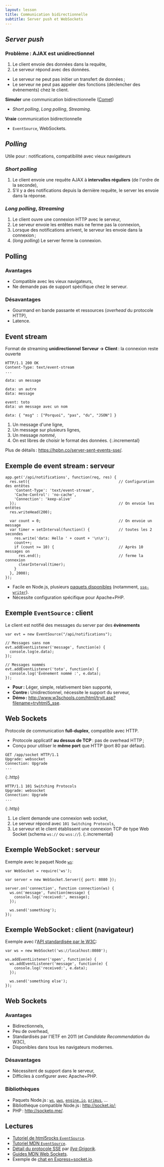 ```yaml
---
layout: lesson
title: Communication bidirectionnelle
subtitle: Server push et WebSockets
---
```


<section>

## *Server push*

### Problème : AJAX est **unidirectionnel**

1. Le client envoie des données dans la requête,
2. Le serveur répond avec des données.

- Le serveur ne peut pas initier un transfert de données ;
- Le serveur ne peut pas appeler des fonctions (déclencher des
  évènements) chez le client.

**Simuler** une communication bidirectionnelle
  ([Comet](http://en.wikipedia.org/wiki/Comet_%28programming%29))

- *Short polling*, *Long polling*, *Streaming*.

**Vraie** communication bidirectionnelle

- `EventSource`, WebSockets.

</section>
<section>

## *Polling*

Utile pour : notifications, compatibilité avec vieux navigateurs

### *Short polling*

1. Le client envoie une requête AJAX à **intervalles réguliers** (de
   l'ordre de la seconde),
2. S'il y a des notifications depuis la dernière requête, le server
   les envoie dans la réponse.

### *Long polling*, *Streaming*

1. Le client ouvre une connexion HTTP avec le serveur,
2. Le serveur envoie les entêtes mais ne ferme pas la connexion,
3. Lorsque des notifications arrivent, le serveur les envoie dans la
   connexion ;
4. (*long polling*) Le server ferme la connexion.

</section>
<section>

## Polling

### Avantages

- Compatible avec les vieux navigateurs,
- Ne demande pas de support spécifique chez le serveur.

### Désavantages

- Gourmand en bande passante et ressources (*overhead* du protocole
  HTTP),
- Latence.

</section>
<section class="compact">

## Event stream

Format de streaming **unidirectionnel Serveur → Client** : la connexion
reste ouverte

<pre class="http"><code>HTTP/1.1 200 OK
Content-Type: text/event-stream
...

<span id="evt-1">data: un message</span>

<div id="evt-2">data: un autre
data: message
</div>
<div id="evt-3">event: toto
data: un message avec un nom
</div>
<span id="evt-4">data: { "msg" : ["Porquoi", "pas", "du", "JSON"] }</span>
</code></pre>

<style>
html[data-incremental="1"] #evt-1,
html[data-incremental="2"] #evt-2,
html[data-incremental="3"] #evt-3,
html[data-incremental="4"] #evt-4
{ outline: solid thick red }
</style>

1. Un message d'une ligne,
2. Un message sur plusieurs lignes,
3. Un message *nommé*,
4. On est libres de choisir le format des données.
{:.incremental}

Plus de détails : <https://hpbn.co/server-sent-events-sse/>.

</section>
<section class="compact">

## Exemple de event stream : serveur

~~~
app.get('/api/notifications', function(req, res) {
  res.set({                                        // Configuration des entêtes
    'Content-Type': 'text/event-stream',
    'Cache-Control': 'no-cache',
    'Connection': 'keep-alive'
  });                                              // On envoie les entêtes
  res.writeHead(200);
  
  var count = 0;                                   // On envoie un message
  var timer = setInterval(function() {             // toutes les 2 secondes
    res.write('data: Hello ' + count + '\n\n');
    count++;
    if (count >= 10) {                             // Après 10 messages on
	  res.end();                                   // ferme la connexion
	  clearInterval(timer);
	}
  }, 2000);
});
~~~

- Facile en Node.js, plusieurs
  [paquets disponibles](https://www.npmjs.com/browse/keyword/server-sent-events)
  (notamment,
  [`sse-writer`](https://www.npmjs.com/package/sse-writer)).
- Nécessite configuration spécifique pour Apache+PHP.

</section>
<section>

## Exemple `EventSource` : client

Le client est notifié des messages du server par des **évènements**

~~~
var evt = new EventSource("/api/notifications");

// Messages sans nom
evt.addEventListener('message', function(e) {
  console.log(e.data);
});

// Messages nommés
evt.addEventListener('toto', function(e) {
  console.log('Évènement nommé :', e.data);
});
~~~

- **Pour :** Léger, simple, relativement bien supporté,
- **Contre :** Unidirectionnel, nécessite le support du serveur,
- **Démo :** <http://www.w3schools.com/html/tryit.asp?filename=tryhtml5_sse>.

</section>
<section>

## Web Sockets

Protocole de communication **full-duplex**, compatible avec HTTP.

- Protocole applicatif **au dessus de TCP** : pas de overhead HTTP ;
- Conçu pour utiliser le **même port** que HTTP (port 80 par défaut).

<div class="two-cols">

~~~
GET /app/socket HTTP/1.1
Upgrade: websocket
Connection: Upgrade
...
~~~
{:.http}

~~~
HTTP/1.1 101 Switching Protocols
Upgrade: websocket
Connection: Upgrade
...
~~~
{:.http}

</div>

1. Le client demande une connexion web socket,
2. Le serveur répond avec `101 Switching Protocols`,
3. Le serveur et le client établissent une connexion TCP de type Web Socket
   (schema `ws://` ou `wss://`).
{:.incremental}

</section>
<section>

## Exemple WebSocket : serveur

Exemple avec le paquet Node [`ws`](https://www.npmjs.com/package/ws):

```
var WebSocket = require('ws');

var server = new WebSocket.Server({ port: 8080 });

server.on('connection', function connection(ws) {
  ws.on('message', function(message) {
    console.log('received:', message);
  });

  ws.send('something');
});
```

</section>
<section>

## Exemple WebSocket : client (navigateur)

Exemple avec
l'[API standardisée par le W3C](https://developer.mozilla.org/en-US/docs/Web/API/WebSocket):

```
var ws = new WebSocket('ws://localhost:8080');

ws.addEventListener('open', function(e) {
  ws.addEventListener('message', function(e) {
    console.log('received:', e.data);
  });
	
  ws.send('something else');
});
```

</section>
<section>

## Web Sockets

### Avantages

- Bidirectionnels,
- Peu de overhead,
- Standardisés par l'IETF en 2011 (et *Candidate Recommendation* du W3C),
- Disponibles dans tous les navigateurs modernes.

### Désavantages

- Nécessitent de support dans le serveur,
- Difficiles à configurer avec Apache+PHP.


### Bibliothèques

- Paquets Node.js : [`ws`](https://www.npmjs.com/package/ws),
  [`μws`](https://www.npmjs.com/package/uws),
  [`engine.io`](https://www.npmjs.com/package/engine.io),
  [`primus`](https://www.npmjs.com/package/primus), ...
- Bibliothèque compatible Node.js : <http://socket.io/>;
- PHP : <http://socketo.me/>.

</section>
<section>

## Lectures

- [Tutoriel de html5rocks `EventSource`](http://www.html5rocks.com/en/tutorials/eventsource/basics/).
- [Tutoriel MDN `EventSource`](https://developer.mozilla.org/docs/Server-sent_events/Using_server-sent_events).
- [Détail du protocole SSE](https://hpbn.co/server-sent-events-sse/)
  par [*Ilya Grigorik*](https://www.igvita.com/).
- [Guides MDN Web Sockets](https://developer.mozilla.org/docs/WebSockets).
- Exemple de [chat en Express+socket.io](http://socket.io/get-started/chat/).

</section>

